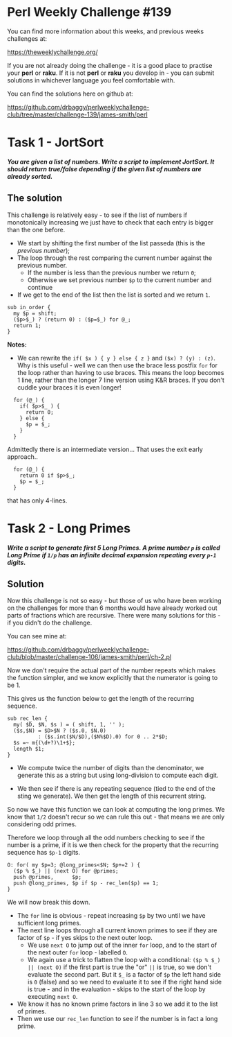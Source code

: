 # Perl Weekly Challenge #139

You can find more information about this weeks, and previous weeks challenges at:

  https://theweeklychallenge.org/

If you are not already doing the challenge - it is a good place to practise your
**perl** or **raku**. If it is not **perl** or **raku** you develop in - you can
submit solutions in whichever language you feel comfortable with.

You can find the solutions here on github at:

https://github.com/drbaggy/perlweeklychallenge-club/tree/master/challenge-139/james-smith/perl

# Task 1 - JortSort

***You are given a list of numbers. Write a script to implement JortSort. It should return true/false depending if the given list of numbers are already sorted.***

## The solution

This challenge is relatively easy - to see if the list of numbers if monotonically increasing we just have to check that each entry is bigger than the one before.

* We start by shifting the first number of the list passeda (this is the *previous number*);
* The loop through the rest comparing the current number against the previous number.
  * If the number is less than the previous number we return `0`;
  * Otherwise we set previous number `$p` to the current number and continue
* If we get to the end of the list then the list is sorted and we return `1`.

```
sub in_order {
  my $p = shift;
  ($p>$_) ? (return 0) : ($p=$_) for @_;
  return 1;
}
```

**Notes:**

* We can rewrite the `if( $x ) { y } else { z }` and `($x) ? (y) : (z)`. Why is this useful - well we can then use the brace less postfix `for` for the loop rather than having to use braces. This means the loop becomes 1 line, rather than the longer 7 line version using K&R braces. If you don't cuddle your braces it is even longer!

```
  for (@_) {
    if( $p>$_ ) {
      return 0;
    } else {
      $p = $_;  
    }
  }
```

Admittedly there is an intermediate version... That uses the exit early approach..

```
  for (@_) {
    return 0 if $p>$_;
    $p = $_;  
  }
```
that has only 4-lines.

# Task 2 - Long Primes

***Write a script to generate first 5 Long Primes. A prime number `p` is called Long Prime if `1/p` has an infinite decimal expansion repeating every `p-1` digits.***

## Solution

Now this challenge is not so easy - but those of us who have been working on the challenges for more than 6 months would have already worked out parts of fractions which are recursive. There were many solutions for this - if you didn't do the challenge.

You can see mine at: 

https://github.com/drbaggy/perlweeklychallenge-club/blob/master/challenge-106/james-smith/perl/ch-2.pl

Now we don't require the actual part of the number repeats which makes the function simpler, and we know explicitly that the numerator is going to be 1.

This gives us the function below to get the length of the recurring sequence.

```
sub rec_len {
  my( $D, $N, $s ) = ( shift, 1, '' );
  ($s,$N) = $D>$N ? ($s.0, $N.0)
          : ($s.int($N/$D),($N%$D).0) for 0 .. 2*$D;
  $s =~ m{(\d+?)\1+$};
  length $1;
}
```

* We compute twice the number of digits than the denominator, we generate this as a string but using long-division to compute each digit.

* We then see if there is any repeating sequence (tied to the end of the sting we generate). We then get the length of this recurrent string.

So now we have this function we can look at computing the long primes. We know that `1/2` doesn't recur so we can rule this out - that means we are only considering odd primes.

Therefore we loop through all the odd numbers checking to see if the number is a prime, if it is we then check for the property that the recurring sequence has `$p-1` digits.

```
O: for( my $p=3; @long_primes<$N; $p+=2 ) {
  ($p % $_) || (next O) for @primes;
  push @primes,      $p;
  push @long_primes, $p if $p - rec_len($p) == 1;
}
```
We will now break this down.
* The `for` line is obvious - repeat increasing `$p` by two until we have sufficient long primes.
* The next line loops through all current known primes to see if they are factor of `$p` - if yes skips to the next outer loop.
  * We use `next O` to jump out of the inner `for` loop, and to the start of the next outer `for` loop - labelled `O`.
  * We again use a trick to flatten the loop with a conditional: `($p % $_) || (next O)` if the first part is true the "or" `||` is true, so we don't evaluate the second part. But it `$_` is a factor of `$p` the left hand side is `0` (false) and so we need to evaluate it to see if the right hand side is true - and in the evaluation - skips to the start of the loop by executing `next O`.
* We know it has no known prime factors in line 3 so we add it to the list of primes.
* Then we use our `rec_len` function to see if the number is in fact a long prime.




